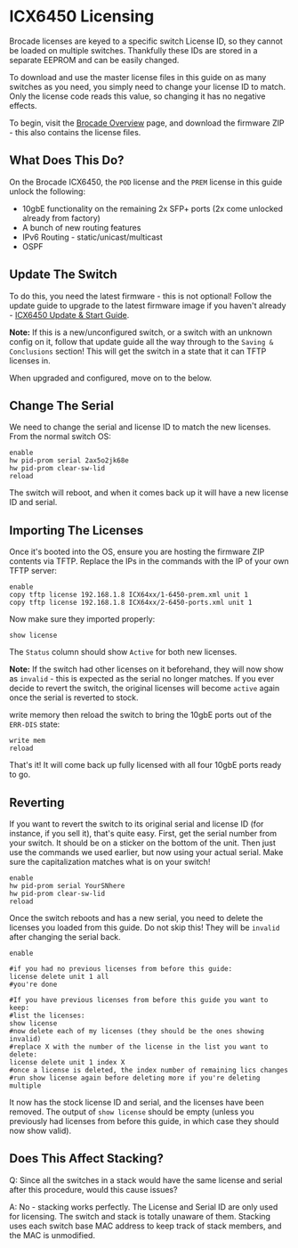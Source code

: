 # ICX6450 Licensing
Brocade licenses are keyed to a specific switch License ID, so they cannot be loaded on multiple switches. Thankfully these IDs are stored in a separate EEPROM and can be easily changed. 

To download and use the master license files in this guide on as many switches as you need, you simply need to change your license ID to match. Only the license code reads this value, so changing it has no negative effects.  

To begin, visit the [Brocade Overview](brocade-overview.md) page, and download the firmware ZIP - this also contains the license files.

## What Does This Do?

On the Brocade ICX6450, the  `POD`  license and the  `PREM`  license in this guide unlock the following:

-   10gbE functionality on the remaining 2x SFP+ ports (2x come unlocked already from factory)
-   A bunch of new routing features
-   IPv6 Routing - static/unicast/multicast
-   OSPF

## Update The Switch

To do this, you need the latest firmware - this is not optional! Follow the update guide to upgrade to the latest firmware image if you haven't already - [ICX6450 Update & Start Guide](icx6450.md).

**Note:** If this is a new/unconfigured switch, or a switch with an unknown config on it, follow that update guide all the way through to the `Saving & Conclusions` section! This will get the switch in a state that it can TFTP licenses in.

When upgraded and configured, move on to the below.

## Change The Serial

We need to change the serial and license ID to match the new licenses. From the normal switch OS:
```
enable
hw pid-prom serial 2ax5o2jk68e
hw pid-prom clear-sw-lid
reload
```
The switch will reboot, and when it comes back up it will have a new license ID and serial.

## Importing The Licenses

Once it's booted into the OS, ensure you are hosting the firmware ZIP contents via TFTP. Replace the IPs in the commands with the IP of your own TFTP server:
```
enable
copy tftp license 192.168.1.8 ICX64xx/1-6450-prem.xml unit 1
copy tftp license 192.168.1.8 ICX64xx/2-6450-ports.xml unit 1
```

Now make sure they imported properly:

```
show license 
```
The  `Status`  column should show  `Active`  for both new licenses.  

**Note:** If the switch had other licenses on it beforehand, they will now show as `invalid` - this is expected as the serial no longer matches. If you ever decide to revert the switch, the original licenses will become `active` again once the serial is reverted to stock.

write memory then reload the switch to bring the 10gbE ports out of the  `ERR-DIS`  state:
```
write mem
reload
```
That's it! It will come back up fully licensed with all four 10gbE ports ready to go.

## Reverting

If you want to revert the switch to its original serial and license ID (for instance, if you sell it), that's quite easy. First, get the serial number from your switch. It should be on a sticker on the bottom of the unit. Then just use the commands we used earlier, but now using your actual serial. Make sure the capitalization matches what is on your switch!
```
enable
hw pid-prom serial YourSNhere
hw pid-prom clear-sw-lid
reload
```

Once the switch reboots and has a new serial, you need to delete the licenses you loaded from this guide. Do not skip this! They will be  `invalid`  after changing the serial back.
```
enable 

#if you had no previous licenses from before this guide:
license delete unit 1 all
#you're done

#If you have previous licenses from before this guide you want to keep:
#list the licenses:
show license
#now delete each of my licenses (they should be the ones showing invalid)
#replace X with the number of the license in the list you want to delete:
license delete unit 1 index X
#once a license is deleted, the index number of remaining lics changes
#run show license again before deleting more if you're deleting multiple
```
It now has the stock license ID and serial, and the licenses have been removed. The output of  `show license`  should be empty (unless you previously had licenses from before this guide, in which case they should now show valid).

## Does This Affect Stacking?

Q: Since all the switches in a stack would have the same license and serial after this procedure, would this cause issues?

A: No - stacking works perfectly. The License and Serial ID are only used for licensing. The switch and stack is totally unaware of them. Stacking uses each switch base MAC address to keep track of stack members, and the MAC is unmodified.